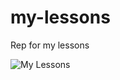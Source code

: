 # my-lessons
Rep for my lessons

![My Lessons](https://github.com/vitalikniaz/my-lessons/actions/workflows/blank/badge.svg)
